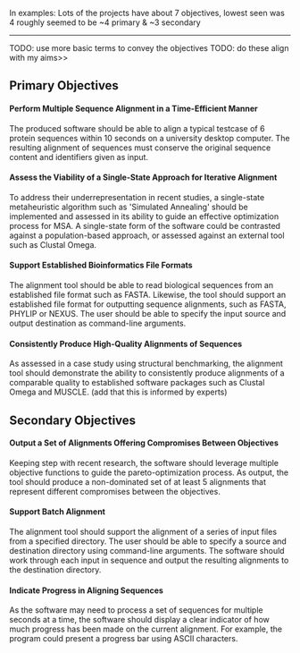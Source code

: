 
In examples:
Lots of the projects have about 7 objectives, lowest seen was 4
roughly seemed to be ~4 primary & ~3 secondary

----

TODO: use more basic terms to convey the objectives
TODO: do these align with my aims>>


## Primary Objectives

#### Perform Multiple Sequence Alignment in a Time-Efficient Manner
The produced software should be able to align a typical testcase of 6 protein sequences within 10 seconds on a university desktop computer. The resulting alignment of sequences must conserve the original sequence content and identifiers given as input.

#### Assess the Viability of a Single-State Approach for Iterative Alignment
To address their underrepresentation in recent studies, a single-state metaheuristic algorithm such as 'Simulated Annealing' should be implemented and assessed in its ability to guide an effective optimization process for MSA. A single-state form of the software could be contrasted against a population-based approach, or assessed against an external tool such as Clustal Omega.

#### Support Established Bioinformatics File Formats
The alignment tool should be able to read biological sequences from an established file format such as FASTA. Likewise, the tool should support an established file format for outputting sequence alignments, such as FASTA, PHYLIP or NEXUS. The user should be able to specify the input source and output destination as command-line arguments.

#### Consistently Produce High-Quality Alignments of Sequences
As assessed in a case study using structural benchmarking, the alignment tool should demonstrate the ability to consistently produce alignments of a comparable quality to established software packages such as Clustal Omega and MUSCLE. (add that this is informed by experts)


## Secondary Objectives

#### Output a Set of Alignments Offering Compromises Between Objectives
Keeping step with recent research, the software should leverage multiple objective functions to guide the pareto-optimization process. As output, the tool should produce a non-dominated set of at least 5 alignments that represent different compromises between the objectives.

#### Support Batch Alignment
The alignment tool should support the alignment of a series of input files from a specified directory. The user should be able to specify a source and destination directory using command-line arguments. The software should work through each input in sequence and output the resulting alignments to the destination directory.

#### Indicate Progress in Aligning Sequences
As the software may need to process a set of sequences for multiple seconds at a time, the software should display a clear indicator of how much progress has been made on the current alignment. For example, the program could present a progress bar using ASCII characters.